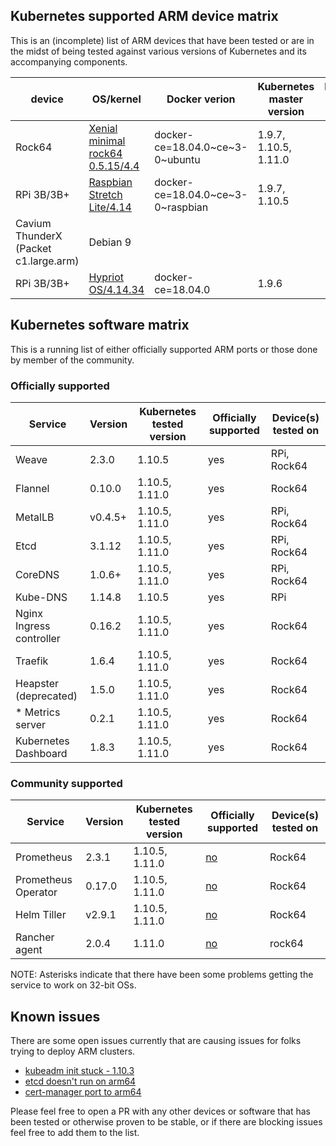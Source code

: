 ## Kubernetes supported ARM device matrix

This is an (incomplete) list of ARM devices that have been tested or are in the midst of being tested against various versions of Kubernetes and its accompanying components.

| device | OS/kernel | Docker verion | Kubernetes master version | Kubernetes worker version |
|-|-|-|-|-|
| Rock64 | [Xenial minimal rock64 0.5.15/4.4](https://github.com/ayufan-rock64/linux-build/releases/tag/0.5.15)  | docker-ce=18.04.0~ce~3-0~ubuntu | 1.9.7, 1.10.5, 1.11.0 | 1.9.7, 1.10.5, 1.11.0 |
| RPi 3B/3B+ | [Raspbian Stretch Lite/4.14](https://www.raspberrypi.org/downloads/raspbian/) | docker-ce=18.04.0~ce~3-0~raspbian | 1.9.7, 1.10.5 | 1.9.7, 1.10.5 |
| Cavium ThunderX (Packet c1.large.arm) | Debian 9 | | | |
| RPi 3B/3B+ | [Hypriot OS/4.14.34](http://blog.hypriot.com/downloads/)  | docker-ce=18.04.0 | 1.9.6 | 1.9.6 |

## Kubernetes software matrix

This is a running list of either officially supported ARM ports or those done by member of the community.

### Officially supported

| Service | Version | Kubernetes tested version | Officially supported | Device(s) tested on |
|-|-|-|-|-|
| Weave | 2.3.0 | 1.10.5 | yes | RPi, Rock64 |
| Flannel| 0.10.0| 1.10.5, 1.11.0| yes | Rock64 |
| MetalLB | v0.4.5+ | 1.10.5, 1.11.0 | yes | RPi, Rock64 |
| Etcd | 3.1.12| 1.10.5, 1.11.0 | yes | RPi, Rock64 |
| CoreDNS | 1.0.6+ | 1.10.5, 1.11.0 | yes | RPi, Rock64 |
| Kube-DNS | 1.14.8 | 1.10.5 | yes | RPi |
| Nginx Ingress controller | 0.16.2 | 1.10.5, 1.11.0 | yes | Rock64 |
| Traefik | 1.6.4 | 1.10.5, 1.11.0 | yes | Rock64 |
| Heapster (deprecated) | 1.5.0 | 1.10.5, 1.11.0 | yes | Rock64 |
| * Metrics server | 0.2.1 | 1.10.5, 1.11.0 | yes | Rock64 |
| Kubernetes Dashboard | 1.8.3 | 1.10.5, 1.11.0 | yes | Rock64 |

### Community supported

| Service | Version | Kubernetes tested version | Officially supported | Device(s) tested on |
|-|-|-|-|-|
| Prometheus | 2.3.1 | 1.10.5, 1.11.0 | [no](https://github.com/carlosedp/prometheus-ARM) | Rock64 |
| Prometheus Operator | 0.17.0 | 1.10.5, 1.11.0 | [no](https://github.com/carlosedp/prometheus-operator-ARM) | Rock64 |
| Helm Tiller | v2.9.1 | 1.10.5, 1.11.0 | [no](https://github.com/jessestuart/tiller-multiarch) | Rock64 |
| Rancher agent | 2.0.4 | 1.11.0 | [no](https://hub.docker.com/r/ags131/rancher-agent/) | rock64 |

NOTE: Asterisks indicate that there have been some problems getting the service to work on 32-bit OSs.

## Known issues

There are some open issues currently that are causing issues for folks trying to deploy ARM clusters.

* [kubeadm init stuck - 1.10.3](https://github.com/kubernetes/kubernetes/issues/61277#issuecomment-390484103)
* [etcd doesn't run on arm64](https://github.com/coreos/etcd/issues/5054)
* [cert-manager port to arm64](https://github.com/jetstack/cert-manager/pull/614)

Please feel free to open a PR with any other devices or software that has been tested or otherwise proven to be stable, or if there are blocking issues feel free to add them to the list.

